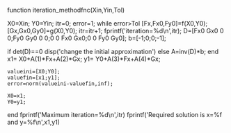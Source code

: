 function iteration_methodfnc(Xin,Yin,Tol)

X0=Xin;
Y0=Yin;
itr=0;
error=1;
while error>Tol
[Fx,Fx0,Fy0]=f(X0,Y0);
[Gx,Gx0,Gy0]=g(X0,Y0);
    itr=itr+1;
    fprintf('iteration=%d\n',itr);
D=[Fx0 Gx0 0 0;Fy0 Gy0 0 0;0 0 Fx0 Gx0;0 0 Fy0 Gy0];
b=[-1;0;0;-1];

if det(D)==0
    disp('change the initial approximation')
else
    A=inv(D)*b;
end
x1= X0+A(1)*Fx+A(2)*Gx;
y1= Y0+A(3)*Fx+A(4)*Gx;

    valueini=[X0;Y0];
    valuefin=[x1;y1];
    error=norm(valueini-valuefin,inf);
    
    X0=x1;
    Y0=y1;
end
fprintf('Maximum iteration=%d\n',itr)
fprintf('Required solution is x=%f and y=%f\n',x1,y1)
